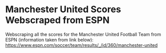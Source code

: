 # Manchester United Scores Webscraped from ESPN 
Webscraping all the scores for the Manchester United Football Team from ESPN (information taken from link below): https://www.espn.com/soccer/team/results/_/id/360/manchester-united
